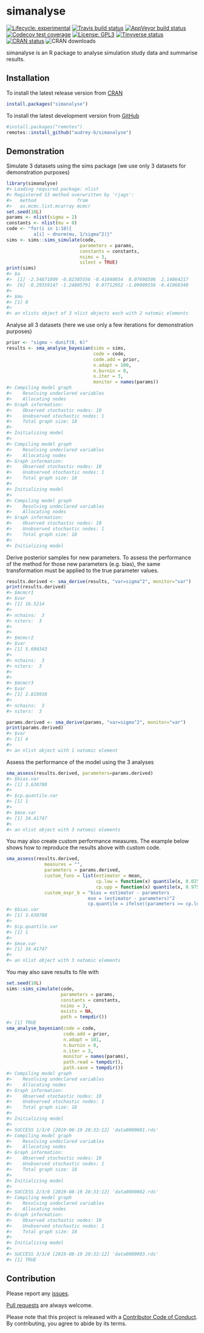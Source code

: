 
<!-- README.md is generated from README.Rmd. Please edit that file -->

# simanalyse

<!-- badges: start -->

[![Lifecycle:
experimental](https://img.shields.io/badge/lifecycle-experimental-orange.svg)](https://www.tidyverse.org/lifecycle/#experimental)
[![Travis build
status](https://travis-ci.com/audrey-b/simanalyse.svg?branch=master)](https://travis-ci.com/audrey-b/simanalyse)
[![AppVeyor build
status](https://ci.appveyor.com/api/projects/status/github/audrey-b/simanalyse?branch=master&svg=true)](https://ci.appveyor.com/project/audrey-b/simanalyse)
[![Codecov test
coverage](https://codecov.io/gh/audrey-b/simanalyse/branch/master/graph/badge.svg)](https://codecov.io/gh/audrey-b/simanalyse?branch=master)
[![License:
GPL3](https://img.shields.io/badge/License-GPL3-blue.svg)](https://www.gnu.org/licenses/gpl-3.0.html)
[![Tinyverse
status](https://tinyverse.netlify.com/badge/simanalyse)](https://CRAN.R-project.org/package=simanalyse)
[![CRAN
status](https://www.r-pkg.org/badges/version/simanalyse)](https://cran.r-project.org/package=simanalyse)
![CRAN downloads](http://cranlogs.r-pkg.org/badges/simanalyse)
<!-- badges: end -->

simanalyse is an R package to analyse simulation study data and
summarise results.

## Installation

To install the latest release version from
[CRAN](https://cran.r-project.org)

``` r
install.packages("simanalyse")
```

To install the latest development version from
[GitHub](https://github.com/audrey-b/simanalyse)

``` r
#install.packages("remotes")
remotes::install_github("audrey-b/simanalyse")
```

## Demonstration

Simulate 3 datasets using the sims package (we use only 3 datasets for
demonstration purposes)

``` r
library(simanalyse)
#> Loading required package: nlist
#> Registered S3 method overwritten by 'rjags':
#>   method               from 
#>   as.mcmc.list.mcarray mcmcr
set.seed(10L)
params <- nlist(sigma = 2)
constants <- nlist(mu = 0)
code <- "for(i in 1:10){
          a[i] ~ dnorm(mu, 1/sigma^2)}"
sims <- sims::sims_simulate(code, 
                           parameters = params, 
                           constants = constants,
                           nsims = 3,
                           silent = TRUE)
print(sims)
#> $a
#>  [1] -2.54871809 -0.82385556 -0.41040854  0.07698506  2.14864217
#>  [6] -0.29359147 -1.24805791  0.07712952 -1.09009556 -0.41968340
#> 
#> $mu
#> [1] 0
#> 
#> an nlists object of 3 nlist objects each with 2 natomic elements
```

Analyse all 3 datasets (here we use only a few iterations for
demonstration purposes)

``` r
prior <- "sigma ~ dunif(0, 6)"
results <- sma_analyse_bayesian(sims = sims,
                                code = code,
                                code.add = prior,
                                n.adapt = 100,
                                n.burnin = 0,
                                n.iter = 3,
                                monitor = names(params))
#> Compiling model graph
#>    Resolving undeclared variables
#>    Allocating nodes
#> Graph information:
#>    Observed stochastic nodes: 10
#>    Unobserved stochastic nodes: 1
#>    Total graph size: 18
#> 
#> Initializing model
#> 
#> Compiling model graph
#>    Resolving undeclared variables
#>    Allocating nodes
#> Graph information:
#>    Observed stochastic nodes: 10
#>    Unobserved stochastic nodes: 1
#>    Total graph size: 18
#> 
#> Initializing model
#> 
#> Compiling model graph
#>    Resolving undeclared variables
#>    Allocating nodes
#> Graph information:
#>    Observed stochastic nodes: 10
#>    Unobserved stochastic nodes: 1
#>    Total graph size: 18
#> 
#> Initializing model
```

Derive posterior samples for new parameters. To assess the performance
of the method for those new parameters (e.g. bias), the same
transformation must be applied to the true parameter values.

``` r
results.derived <- sma_derive(results, "var=sigma^2", monitor="var")
print(results.derived)
#> $mcmcr1
#> $var
#> [1] 16.5214
#> 
#> nchains:  3 
#> niters:  3 
#> 
#> 
#> $mcmcr2
#> $var
#> [1] 5.690343
#> 
#> nchains:  3 
#> niters:  3 
#> 
#> 
#> $mcmcr3
#> $var
#> [1] 2.819938
#> 
#> nchains:  3 
#> niters:  3

params.derived <- sma_derive(params, "var=sigma^2", monitor="var")
print(params.derived)
#> $var
#> [1] 4
#> 
#> an nlist object with 1 natomic element
```

Assess the performance of the model using the 3 analyses

``` r
sma_assess(results.derived, parameters=params.derived)
#> $bias.var
#> [1] 3.630788
#> 
#> $cp.quantile.var
#> [1] 1
#> 
#> $mse.var
#> [1] 34.41747
#> 
#> an nlist object with 3 natomic elements
```

You may also create custom performance measures. The example below shows
how to reproduce the results above with custom code.

``` r
sma_assess(results.derived,
              measures = "", 
              parameters = params.derived, 
              custom_funs = list(estimator = mean,
                                 cp.low = function(x) quantile(x, 0.025),
                                 cp.upp = function(x) quantile(x, 0.975)),
              custom_expr_b = "bias = estimator - parameters
                              mse = (estimator - parameters)^2
                              cp.quantile = ifelse((parameters >= cp.low) & (parameters <= cp.upp), 1, 0)")
#> $bias.var
#> [1] 3.630788
#> 
#> $cp.quantile.var
#> [1] 1
#> 
#> $mse.var
#> [1] 34.41747
#> 
#> an nlist object with 3 natomic elements
```

You may also save results to file with

``` r
set.seed(10L)
sims::sims_simulate(code, 
                    parameters = params, 
                    constants = constants,
                    nsims = 3,
                    exists = NA,
                    path = tempdir())
#> [1] TRUE
sma_analyse_bayesian(code = code,
                     code.add = prior,
                     n.adapt = 101,
                     n.burnin = 0,
                     n.iter = 3,
                     monitor = names(params),
                     path.read = tempdir(),
                     path.save = tempdir())
#> Compiling model graph
#>    Resolving undeclared variables
#>    Allocating nodes
#> Graph information:
#>    Observed stochastic nodes: 10
#>    Unobserved stochastic nodes: 1
#>    Total graph size: 18
#> 
#> Initializing model
#> 
#> SUCCESS 1/3/0 [2019-08-19 20:33:12] 'data0000001.rds'
#> Compiling model graph
#>    Resolving undeclared variables
#>    Allocating nodes
#> Graph information:
#>    Observed stochastic nodes: 10
#>    Unobserved stochastic nodes: 1
#>    Total graph size: 18
#> 
#> Initializing model
#> 
#> SUCCESS 2/3/0 [2019-08-19 20:33:12] 'data0000002.rds'
#> Compiling model graph
#>    Resolving undeclared variables
#>    Allocating nodes
#> Graph information:
#>    Observed stochastic nodes: 10
#>    Unobserved stochastic nodes: 1
#>    Total graph size: 18
#> 
#> Initializing model
#> 
#> SUCCESS 3/3/0 [2019-08-19 20:33:12] 'data0000003.rds'
#> [1] TRUE
```

## Contribution

Please report any
[issues](https://github.com/audrey-b/simanalyse/issues).

[Pull requests](https://github.com/audrey-b/simanalyse/pulls) are always
welcome.

Please note that this project is released with a [Contributor Code of
Conduct](https://github.com/audrey-b/simanalyse/blob/master/CODE_OF_CONDUCT.md).
By contributing, you agree to abide by its terms.
